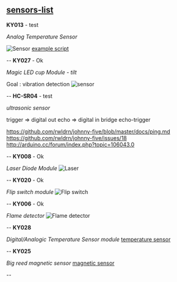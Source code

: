 [sensors-list](http://www.cutedigi.com/arduino/sensors-kit-for-arduino.html)
--
**KY013** - test

*Analog Temperature Sensor*

![Sensor](http://www.cutedigi.com/pub/sensor/sensorkit/KY013.jpg)
[example script](https://gist.github.com/3752122)

--
**KY027** - Ok

*Magic LED cup Module - tilt*

Goal : vibration detection
![sensor](http://www.cutedigi.com/pub/sensor/sensorkit/KY027.JPG)

--
**HC-SR04** - test

*ultrasonic sensor*

trigger => digital out
echo => digital in
bridge echo-trigger

https://github.com/rwldrn/johnny-five/blob/master/docs/ping.md
https://github.com/rwldrn/johnny-five/issues/18
http://arduino.cc/forum/index.php?topic=106043.0

--
**KY008** - Ok

*Laser Diode Module*
![Laser](http://www.cutedigi.com/pub/sensor/sensorkit/KY008.JPG)

--
**KY020** - Ok

*Flip switch module*
![Flip switch](http://www.cutedigi.com/pub/sensor/sensorkit/KY020.jpg)

--
**KY006** - Ok

*Flame detector*
![Flame detector](http://www.cutedigi.com/pub/sensor/sensorkit/KY026.JPG)

--
			**KY028**

*Digital/Analogic Temperature Sensor module*
[temperature sensor](http://www.cutedigi.com/pub/sensor/sensorkit/KY028.JPG)

--
**KY025**

*Big reed magnetic sensor*
[magnetic sensor](http://www.cutedigi.com/pub/sensor/sensorkit/KY025.JPG)

--